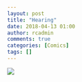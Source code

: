 ```yaml
---
layout: post
title: "Hearing"
date: 2018-04-13 01:00
author: rcadmin
comments: true
categories: [Comics]
tags: []
---
```

<a href="../comics/2018/04/13/hearing"><img src="http://dl.bitsmack.com/comics/20180413.jpg" /></a>
